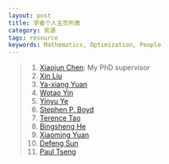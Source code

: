 ```yaml
---
layout: post
title: 学者个人主页列表
category: 资源
tags: resource
keywords: Mathematics, Optimization, People
---
```


> 1. [Xiaojun Chen](http://www.polyu.edu.hk/ama/staff/xjchen/ChenXJ.htm): My PhD supervisor
> 2. [Xin Liu](http://lsec.cc.ac.cn/~liuxin/)
> 3. [Ya-xiang Yuan](http://lsec.cc.ac.cn/~yyx/chinese/indexc.htm)
> 4. [Wotao Yin](http://www.math.ucla.edu/~wotaoyin/)
> 5. [Yinyu Ye](http://web.stanford.edu/~yyye/)
> 6. [Stephen P. Boyd](http://stanford.edu/~boyd/)
> 7. [Terence Tao](http://www.math.ucla.edu/~tao/)
> 8. [Bingsheng He](http://math.nju.edu.cn/~hebma/)
> 9. [Xiaoming Yuan](http://www.math.hkbu.edu.hk/~xmyuan/)
> 10. [Defeng Sun](http://www.math.nus.edu.sg/~matsundf/)
> 11. [Paul Tseng](http://www.mit.edu/~dimitrib/PTseng/personal.html)
